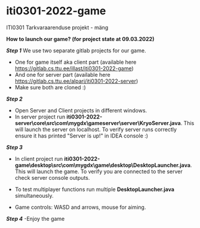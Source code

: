 # iti0301-2022-game

ITI0301 Tarkvaraarenduse projekt - mäng


**How to launch our game? (for project state at 09.03.2022)**

**_Step 1_**
We use two separate gitlab projects for our game.
- One for game itself aka client part (available here https://gitlab.cs.ttu.ee/illast/iti0301-2022-game)
- And one for server part (available here https://gitlab.cs.ttu.ee/alpari/iti0301-2022-server)
- Make sure both are cloned :)

**_Step 2_**
- Open Server and Client projects in different windows.
- In server project run **iti0301-2022-server\core\src\com\mygdx\gameserver\server\KryoServer.java**.
This will launch the server on localhost. 
To verify server runs correctly ensure it has printed "Server is up!" in IDEA console :)

**_Step 3_**
- In client project run **iti0301-2022-game\desktop\src\com\mygdx\game\desktop\DesktopLauncher.java**.
This will launch the game.
To verify you are connected to the server check server console outputs.

- To test multiplayer functions run multiple **DesktopLauncher.java** simultaneously.

- Game controls: WASD and arrows, mouse for aiming.

**_Step 4_**
-Enjoy the game
